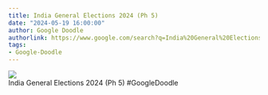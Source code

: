 ```yaml
---
title: India General Elections 2024 (Ph 5)
date: "2024-05-19 16:00:00"
author: Google Doodle
authorlink: https://www.google.com/search?q=India%20General%20Elections%202024%20(Ph%205)
tags:
- Google-Doodle
---
```

<img src="https://www.google.com/logos/doodles/2024/india-general-elections-2024-ph-5-6753651837110506-l.png" referrerpolicy="no-referrer"><br>India General Elections 2024 (Ph 5) #GoogleDoodle